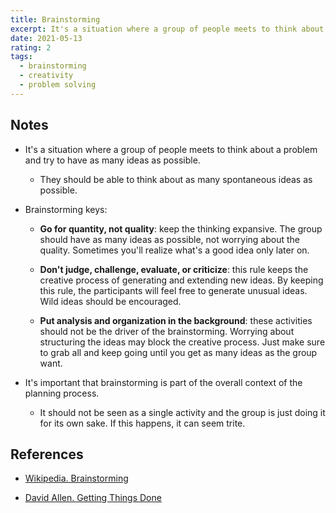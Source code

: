 ```yaml
---
title: Brainstorming
excerpt: It's a situation where a group of people meets to think about a problem and try to have as many ideas as possible.
date: 2021-05-13
rating: 2
tags:
  - brainstorming
  - creativity
  - problem solving
---
```


## Notes

- It's a situation where a group of people meets to think about a problem and try to have as many ideas as possible.

  - They should be able to think about as many spontaneous ideas as possible.

- Brainstorming keys:

  - **Go for quantity, not quality**: keep the thinking expansive. The group should have as many ideas as possible, not worrying about the quality. Sometimes you'll realize what's a good idea only later on.

  - **Don't judge, challenge, evaluate, or criticize**: this rule keeps the creative process of generating and extending new ideas. By keeping this rule, the participants will feel free to generate unusual ideas. Wild ideas should be encouraged.

  - **Put analysis and organization in the background**: these activities should not be the driver of the brainstorming. Worrying about structuring the ideas may block the creative process. Just make sure to grab all and keep going until you get as many ideas as the group want.

- It's important that brainstorming is part of the overall context of the planning process.
  - It should not be seen as a single activity and the group is just doing it for its own sake. If this happens, it can seem trite.

## References

- [Wikipedia. Brainstorming](https://en.wikipedia.org/wiki/Brainstorming)

- [David Allen. Getting Things Done](/books/getting-things-done)
